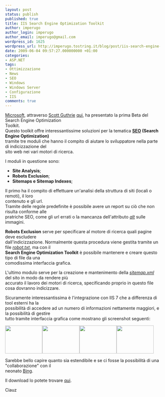 ```yaml
---
layout: post
status: publish
published: true
title: IIS Search Engine Optimization Toolkit
author: imperugo
author_login: imperugo
author_email: imperugo@gmail.com
wordpress_id: 1625
wordpress_url: http://imperugo.tostring.it/blog/post/iis-search-engine-optimization-toolkit/
date: 2009-06-04 09:57:27.000000000 +01:00
categories:
- ASP.NET
tags:
- Ottimizzazione
- News
- SEO
- Windows
- Windows Server
- Configurazione
- IIS
comments: true
---
```

<p><a href="http://www.microsoft.com" rel="nofollow" target="_blank">Microsoft</a>, attraverso <a href="http://weblogs.asp.net/scottgu" rel="nofollow" target="_blank">Scott Guthrie</a> <a href="http://weblogs.asp.net/scottgu/archive/2009/06/03/iis-search-engine-optimization-toolkit.aspx" rel="nofollow" target="_blank">qui</a>, ha presentato la prima Beta del Search Engine Optimization     <br />
Toolkit.    <br />
Questo toolkit offre interessantissime soluzioni per la tematica <a href="http://it.wikipedia.org/wiki/Search_engine_optimization" rel="nofollow" target="_blank"><strong>SEO</strong></a><strong> (Search Engine Optimization)</strong>     <br />
tramite tre moduli che hanno il compito di aiutare lo sviluppatore nella parte di indicizzazione del     <br />
sito web nei vari motori di ricerca.</p>
<p>I moduli in questione sono:</p>
<ul>
    <li><strong>Site Analysis</strong>;</li>
    <li><strong>Robots Exclusion</strong>;</li>
    <li><strong>Sitemaps e Sitemap Indexes</strong>;</li>
</ul>
<p>Il primo ha il compito di effettuare un'analisi della struttura di siti (locali o remoti), il loro    <br />
contenuto e gli url.    <br />
Tramite delle regole predefinite &egrave; possibile avere un report su ci&ograve; che non risulta conforme alle     <br />
pratriche SEO, come gli url errati o la mancanza dell'attributo <em><u>alt</u></em> sulle immagini.</p>
<p><strong>Robots Exclusion</strong> serve per specificare al motore di ricerca quali pagine deve escludere     <br />
dall'indicizzazione. Normalmente questa procedura viene gestita tramite un file <em><u>robot.txt</u></em>, ma con il     <br />
<strong>Search Engine Optimization Toolkit</strong> &egrave; possibile mantenere e creare questo tipo di file da una     <br />
comodissima interfaccia grafica.</p>
<p>L'ultimo modulo serve per la creazione e mantenimento della <em><u>sitemap.xml</u></em> del sito in modo da rendere pi&ugrave;     <br />
accurato il lavoro dei motori di ricerca, specificando proprio in questo file cosa dovranno indicizzare.</p>
<p>Sicuramente interessantissima &egrave; l'integrazione con IIS 7 che a differenza di tool esterni ha la    <br />
possibilit&agrave; di accedere ad un numero di informazioni nettamente maggiori, e la possibilit&agrave; di gestire     <br />
tutto tramite interfaccia grafica come mostrano gli screenshot seguenti:</p>
<p><a href="http://scottguimages.s3.amazonaws.com/seo1.png" rel="shadowbox[IIS-Search-Engine-Optimization-Toolkit];options={counterType:'skip',continuous:true,animSequence:'sync'}"><img SinglelineIgnoreCase width="121" height="91" src="http://scottguimages.s3.amazonaws.com/seo1.png" alt="" singlelineignorecase="" /></a><a href="http://scottguimages.s3.amazonaws.com/seo4.png" rel="shadowbox[IIS-Search-Engine-Optimization-Toolkit];options={counterType:'skip',continuous:true,animSequence:'sync'}"><img SinglelineIgnoreCase width="121" height="91" src="http://scottguimages.s3.amazonaws.com/seo4.png" alt="" singlelineignorecase="" /></a><a href="http://scottguimages.s3.amazonaws.com/seo5.png" rel="shadowbox[IIS-Search-Engine-Optimization-Toolkit];options={counterType:'skip',continuous:true,animSequence:'sync'}"><img SinglelineIgnoreCase width="121" height="91" src="http://scottguimages.s3.amazonaws.com/seo5.png" alt="" singlelineignorecase="" /></a><a href="http://scottguimages.s3.amazonaws.com/seo21.png" rel="shadowbox[IIS-Search-Engine-Optimization-Toolkit];options={counterType:'skip',continuous:true,animSequence:'sync'}"><img SinglelineIgnoreCase width="121" height="91" src="http://scottguimages.s3.amazonaws.com/seo21.png" alt="" singlelineignorecase="" /></a></p>
<p>Sarebbe bello capire quanto sia estendibile e se ci fosse la possibilit&agrave; di una &quot;collaborazione&quot; con il    <br />
neonato <a href="http://www.bing.com" rel="nofollow" target="_blank">Bing</a>.</p>
<p>Il download lo potete trovare <a href="http://www.iis.net/extensions/SEOToolkit" rel="nofollow" target="_blank">qui</a>.</p>
<p>Ciauz</p>
